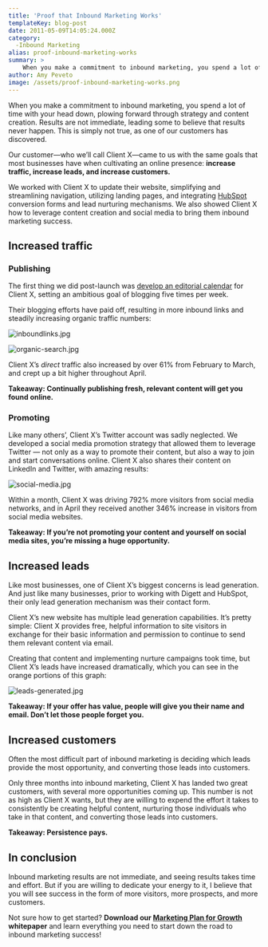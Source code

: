 ```yaml
---
title: 'Proof that Inbound Marketing Works'
templateKey: blog-post
date: 2011-05-09T14:05:24.000Z
category: 
  -Inbound Marketing
alias: proof-inbound-marketing-works
summary: > 
  	When you make a commitment to inbound marketing, you spend a lot of time with your head down, plowing forward through strategy and content creation. Results are not immediate, leading some to believe that results never happen. This is simply not true, as one of our customers has discovered.
author: Amy Peveto
image: /assets/proof-inbound-marketing-works.png
---
```


When you make a commitment to inbound marketing, you spend a lot of time with your head down, plowing forward through strategy and content creation. Results are not immediate, leading some to believe that results never happen. This is simply not true, as one of our customers has discovered.

Our customer—who we’ll call Client X—came to us with the same goals that most businesses have when cultivating an online presence: **increase traffic, increase leads, and increase customers.**

We worked with Client X to update their website, simplifying and streamlining navigation, utilizing landing pages, and integrating [HubSpot](http://www.hubspot.com/) conversion forms and lead nurturing mechanisms. We also showed Client X how to leverage content creation and social media to bring them inbound marketing success.

Increased traffic
-----------------

### Publishing

The first thing we did post-launch was [develop an editorial calendar](http://www.digett.com/blog/02/23/2011/how-create-editorial-calendar) for Client X, setting an ambitious goal of blogging five times per week.

Their blogging efforts have paid off, resulting in more inbound links and steadily increasing organic traffic numbers:

![inboundlinks.jpg](/sites/default/files/inboundlinks.jpg)

![organic-search.jpg](/sites/default/files/organic-search.jpg)

Client X’s _direct_ traffic also increased by over 61% from February to March, and crept up a bit higher throughout April.

**Takeaway: Continually publishing fresh, relevant content will get you found online.**

### Promoting

Like many others’, Client X’s Twitter account was sadly neglected. We developed a social media promotion strategy that allowed them to leverage Twitter — not only as a way to promote their content, but also a way to join and start conversations online. Client X also shares their content on LinkedIn and Twitter, with amazing results:

![social-media.jpg](/sites/default/files/social-media.jpg)

Within a month, Client X was driving 792% more visitors from social media networks, and in April they received another 346% increase in visitors from social media websites.

**Takeaway: If you’re not promoting your content and yourself on social media sites, you’re missing a huge opportunity.**

Increased leads
---------------

Like most businesses, one of Client X’s biggest concerns is lead generation. And just like many businesses, prior to working with Digett and HubSpot, their only lead generation mechanism was their contact form.

Client X’s new website has multiple lead generation capabilities. It’s pretty simple: Client X provides free, helpful information to site visitors in exchange for their basic information and permission to continue to send them relevant content via email.

Creating that content and implementing nurture campaigns took time, but Client X’s leads have increased dramatically, which you can see in the orange portions of this graph:

![leads-generated.jpg](/sites/default/files/leads-generated.jpg)

**Takeaway: If your offer has value, people will give you their name and email. Don’t let those people forget you.**

Increased customers
-------------------

Often the most difficult part of inbound marketing is deciding which leads provide the most opportunity, and converting those leads into customers.

Only three months into inbound marketing, Client X has landed two great customers, with several more opportunities coming up. This number is not as high as Client X wants, but they are willing to expend the effort it takes to consistently be creating helpful content, nurturing those individuals who take in that content, and converting those leads into customers.

**Takeaway: Persistence pays.**

In conclusion
-------------

Inbound marketing results are not immediate, and seeing results takes time and effort. But if you are willing to dedicate your energy to it, I believe that you will see success in the form of more visitors, more prospects, and more customers.

Not sure how to get started? **Download our [Marketing Plan for Growth](http://www.digett.com/marketing-plan-growth) whitepaper** and learn everything you need to start down the road to inbound marketing success!